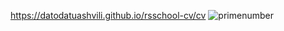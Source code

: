 https://datodatuashvili.github.io/rsschool-cv/cv
![primenumber](https://user-images.githubusercontent.com/102386796/164803559-41d9b172-b3c2-4da7-8992-8b9ea8691271.jpg)

